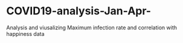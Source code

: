 # COVID19-analysis-Jan-Apr-
Analysis and viusalizing Maximum infection rate and correlation with happiness data 
